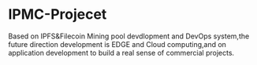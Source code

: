 # IPMC-Projecet
Based on IPFS&amp;Filecoin Mining pool devdlopment and DevOps system,the future direction development is EDGE and Cloud computing,and on application development to build a real sense of commercial projects.
